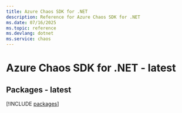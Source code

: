 ```yaml
---
title: Azure Chaos SDK for .NET
description: Reference for Azure Chaos SDK for .NET
ms.date: 07/16/2025
ms.topic: reference
ms.devlang: dotnet
ms.service: chaos
---
```

# Azure Chaos SDK for .NET - latest
## Packages - latest
[!INCLUDE [packages](chaos-index.md)]